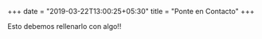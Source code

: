 +++
date = "2019-03-22T13:00:25+05:30"
title = "Ponte en Contacto"
+++

Esto debemos rellenarlo con algo!! 
